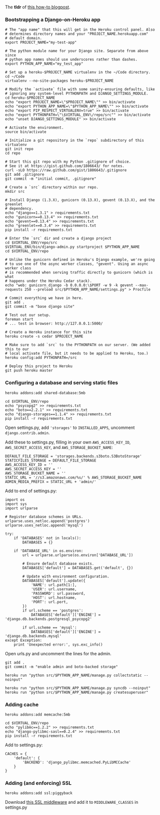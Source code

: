The **tldr** of [this how-to blogpost][howto].

[howto]: http://mike.tig.as/blog/2012/02/12/deploying-django-on-heroku/

### Bootstrapping a Django-on-Heroku app

    # The "app name" that this will get in the Heroku control panel. Also
    # determines directory names and your "PROJECT_NAME.herokuapp.com"
    # default domain.
    export PROJECT_NAME="my-test-app"

    # The python module name for your Django site. Separate from above since
    # python app names should use underscores rather than dashes.
    export PYTHON_APP_NAME="my_test_app"

    # Set up a heroku-$PROJECT_NAME virtualenv in the ~/Code directory.
    cd ~/Code
    virtualenv --no-site-packages heroku-$PROJECT_NAME

    # Modify the `activate` file with some sanity-ensuring defaults, like
    # ignoring any system-level PYTHONPATH and DJANGO_SETTINGS_MODULE.
    cd heroku-$PROJECT_NAME
    echo "export PROJECT_NAME=\"$PROJECT_NAME\"" >> bin/activate
    echo "export PYTHON_APP_NAME=\"$PYTHON_APP_NAME\"" >> bin/activate
    echo "export PIP_RESPECT_VIRTUALENV=true" >> bin/activate
    echo "export PYTHONPATH=\"\$VIRTUAL_ENV\/repo/src"" >> bin/activate
    echo "unset DJANGO_SETTINGS_MODULE" >> bin/activate

    # Activate the environment.
    source bin/activate

    # Initialize a git repository in the `repo` subdirectory of this virtualenv
    git init repo
    cd repo

    # Start this git repo with my Python .gitignore of choice.
    # See it at https://gist.github.com/1806643/ for notes.
    curl -sLO https://raw.github.com/gist/1806643/.gitignore
    git add .gitignore
    git commit -m "initial commit, .gitignore"

    # Create a `src` directory within our repo.
    mkdir src

    # Install Django (1.3.X), gunicorn (0.13.X), gevent (0.13.X), and the greenlet
    # dependency.
    echo "django==1.3.1" > requirements.txt
    echo "gunicorn==0.13.4" >> requirements.txt
    echo "gevent==0.13.4" >> requirements.txt
    echo "greenlet==0.3.4" >> requirements.txt
    pip install -r requirements.txt

    # Enter the `src` dir and create a django project
    cd $VIRTUAL_ENV/repo/src
    $VIRTUAL_ENV/bin/django-admin.py startproject $PYTHON_APP_NAME
    cd $VIRTUAL_ENV/repo

    # Unlike the gunicorn defined in Heroku's Django example, we're going
    # to use one of the async worker classes, "gevent". Using an async worker class
    # is recommended when serving traffic directly to gunicorn (which is what
    # happens under the Heroku Cedar stack).
    echo "web: gunicorn_django -b 0.0.0.0:\$PORT -w 9 -k gevent --max-requests 250 --preload src/$PYTHON_APP_NAME/settings.py" > Procfile

    # Commit everything we have in here.
    git add .
    git commit -m "base django site"

    # Test out our setup.
    foreman start
    # ... test in browser: http://127.0.0.1:5000/

    # Create a Heroku instance for this site
    heroku create -s cedar $PROJECT_NAME

    # Make sure to add `src` to the PYTHONPATH on our server. (We added this to our
    # local activate file, but it needs to be applied to Heroku, too.)
    heroku config:add PYTHONPATH=/src

    # Deploy this project to Heroku
    git push heroku master

### Configuring a database and serving static files

    heroku addons:add shared-database:5mb

    cd $VIRTUAL_ENV/repo
    echo "psycopg2" >> requirements.txt
    echo "boto==2.2.1" >> requirements.txt
    echo "django-storages==1.1.4" >> requirements.txt
    pip install -r requirements.txt

Open settings.py, add `'storages'` to `INSTALLED_APPS`, uncomment `django.contrib.admin`.

Add these to settings.py, filling in your own `AWS_ACCESS_KEY_ID`,
`AWS_SECRET_ACCESS_KEY`, and `AWS_STORAGE_BUCKET_NAME`:

    DEFAULT_FILE_STORAGE = 'storages.backends.s3boto.S3BotoStorage'
    STATICFILES_STORAGE = DEFAULT_FILE_STORAGE
    AWS_ACCESS_KEY_ID = ''
    AWS_SECRET_ACCESS_KEY = ''
    AWS_STORAGE_BUCKET_NAME = ''
    STATIC_URL = '//s3.amazonaws.com/%s/' % AWS_STORAGE_BUCKET_NAME
    ADMIN_MEDIA_PREFIX = STATIC_URL + 'admin/'

Add to end of settings.py:

    import os
    import sys
    import urlparse

    # Register database schemes in URLs.
    urlparse.uses_netloc.append('postgres')
    urlparse.uses_netloc.append('mysql')

    try:
        if 'DATABASES' not in locals():
            DATABASES = {}

        if 'DATABASE_URL' in os.environ:
            url = urlparse.urlparse(os.environ['DATABASE_URL'])

            # Ensure default database exists.
            DATABASES['default'] = DATABASES.get('default', {})

            # Update with environment configuration.
            DATABASES['default'].update({
                'NAME': url.path[1:],
                'USER': url.username,
                'PASSWORD': url.password,
                'HOST': url.hostname,
                'PORT': url.port,
            })
            if url.scheme == 'postgres':
                DATABASES['default']['ENGINE'] = 'django.db.backends.postgresql_psycopg2'

            if url.scheme == 'mysql':
                DATABASES['default']['ENGINE'] = 'django.db.backends.mysql'
    except Exception:
        print 'Unexpected error:', sys.exc_info()

Open urls.py and uncomment the lines for the admin.

    git add .
    git commit -m "enable admin and boto-backed storage"

    heroku run "python src/$PYTHON_APP_NAME/manage.py collectstatic --noinput"

    heroku run "python src/$PYTHON_APP_NAME/manage.py syncdb --noinput"
    heroku run "python src/$PYTHON_APP_NAME/manage.py createsuperuser"

### Adding cache

    heroku addons:add memcache:5mb

    cd $VIRTUAL_ENV/repo
    echo "pylibmc==1.2.2" >> requirements.txt
    echo "django-pylibmc-sasl==0.2.4" >> requirements.txt
    pip install -r requirements.txt

Add to settings.py:


    CACHES = {
        'default': {
            'BACKEND': 'django_pylibmc.memcached.PyLibMCCache'
        }
    }

### Adding (and enforcing) SSL

    heroku addons:add ssl:piggyback

Download [this SSL middleware][ssl_middleware] and add it to `MIDDLEWARE_CLASSES`
in settings.py

[ssl_middleware]: https://gist.github.com/1812422

